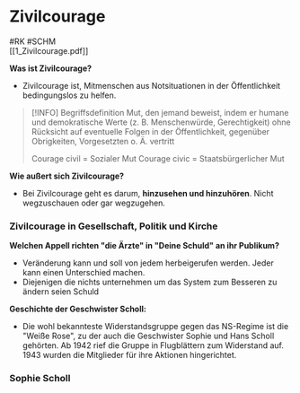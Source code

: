 # Zivilcourage
#RK #SCHM  
[[1_Zivilcourage.pdf]]

**Was ist Zivilcourage?**
- Zivilcourage ist, Mitmenschen aus Notsituationen in der Öffentlichkeit bedingungslos zu helfen. 

>[!INFO] Begriffsdefinition
>Mut, den jemand beweist, indem er humane und demokratische Werte (z. B. Menschenwürde, Gerechtigkeit) ohne Rücksicht auf eventuelle Folgen in der Öffentlichkeit, gegenüber Obrigkeiten, Vorgesetzten o. Ä. vertritt
>
>Courage civil = Sozialer Mut
>Courage civic = Staatsbürgerlicher Mut


**Wie außert sich Zivilcourage?**
- Bei Zivilcourage geht es darum, **hinzusehen und hinzuhören**. Nicht wegzuschauen oder gar wegzugehen.


### Zivilcourage in Gesellschaft, Politik und Kirche

**Welchen Appell richten "die Ärzte" in "Deine Schuld" an ihr Publikum?**
- Veränderung kann und soll von jedem herbeigerufen werden. Jeder kann einen Unterschied machen.
- Diejenigen die nichts unternehmen um das System zum Besseren zu ändern seien Schuld

**Geschichte der Geschwister Scholl:**
- Die wohl bekannteste Widerstandsgruppe gegen das NS-Regime ist die "Weiße Rose", zu der auch die Geschwister Sophie und Hans Scholl gehörten. Ab 1942 rief die Gruppe in Flugblättern zum Widerstand auf. 1943 wurden die Mitglieder für ihre Aktionen hingerichtet.


### Sophie Scholl

